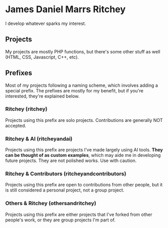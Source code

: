 # James Daniel Marrs Ritchey

I develop whatever sparks my interest.

## Projects

My projects are mostly PHP functions, but there's some other stuff as well (HTML, CSS, Javascript, C++, etc).

## Prefixes

Most of my projects following a naming scheme, which involves adding a special prefix. The prefixes are mostly for my benefit, but if you're interested, they're explained below.

### Ritchey (ritchey)

Projects using this prefix are solo projects. Contributions are generally NOT accepted.

### Ritchey & AI (ritcheyandai)

Projects using this prefix are projects I've made largely using AI tools. **They can be thought of as custom examples**, which may aide me in developing future projects. They are not polished works. Use with caution.

### Ritchey & Contributors (ritcheyandcontributors)

Projects using this prefix are open to contributions from other people, but it is still considered a personal project, not a group project.

### Others & Ritchey (othersandritchey)

Projects using this prefix are either projects that I've forked from other people's work, or they are group projects I'm part of.
